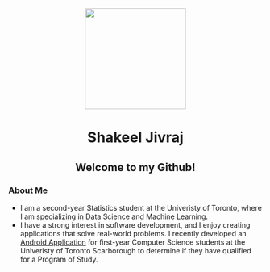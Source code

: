 <div id="header" align="center">
  <img src="https://media.giphy.com/media/06vbLCWUQcDKGFVjPt/giphy.gif" width="200"/>
</div>

<h1 align = "center">Shakeel Jivraj</h1>

<h2 align = "center">Welcome to my Github! </h2>

### About Me ###
- I am a second-year Statistics student at the Univeristy of Toronto, where I am specializing in Data Science and Machine Learning.
- I have a strong interest in software development, and I enjoy creating applications that solve real-world problems. I recently developed an <a href="https://github.com/Shak789/DecisionMate" target="_blank">Android Application</a> for first-year Computer Science students at the Univeristy of Toronto Scarborough to determine if they have qualified for a Program of Study.
